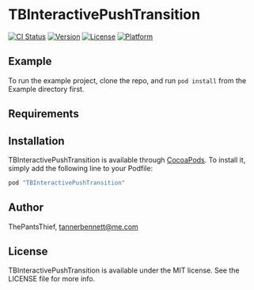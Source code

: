 # TBInteractivePushTransition

[![CI Status](http://img.shields.io/travis/ThePantsThief/TBInteractivePushTransition.svg?style=flat)](https://travis-ci.org/ThePantsThief/TBInteractivePushTransition)
[![Version](https://img.shields.io/cocoapods/v/TBInteractivePushTransition.svg?style=flat)](http://cocoapods.org/pods/TBInteractivePushTransition)
[![License](https://img.shields.io/cocoapods/l/TBInteractivePushTransition.svg?style=flat)](http://cocoapods.org/pods/TBInteractivePushTransition)
[![Platform](https://img.shields.io/cocoapods/p/TBInteractivePushTransition.svg?style=flat)](http://cocoapods.org/pods/TBInteractivePushTransition)

## Example

To run the example project, clone the repo, and run `pod install` from the Example directory first.

## Requirements

## Installation

TBInteractivePushTransition is available through [CocoaPods](http://cocoapods.org). To install
it, simply add the following line to your Podfile:

```ruby
pod "TBInteractivePushTransition"
```

## Author

ThePantsThief, tannerbennett@me.com

## License

TBInteractivePushTransition is available under the MIT license. See the LICENSE file for more info.
